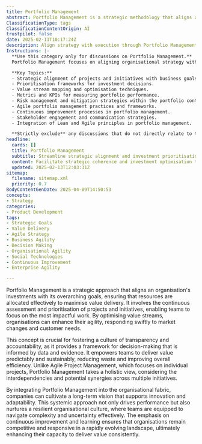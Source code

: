 ```yaml
---
title: Portfolio Management
abstract: Portfolio Management is a strategic methodology that aligns an organisation's investments with its overarching objectives, ensuring effective resource allocation to maximise value delivery. Originating from the need to continuously assess and prioritise projects and initiatives, this approach enables teams to concentrate on the most impactful work. Its importance lies in fostering a culture of transparency and accountability, as it provides a data-driven framework for decision-making that empowers teams to deliver value predictably and sustainably, while also reducing waste and enhancing overall efficiency. Unlike Agile Project Management, which focuses on individual projects, Portfolio Management adopts a holistic perspective, considering the interdependencies and potential synergies among multiple initiatives. By embedding Portfolio Management within the organisational structure, companies can develop a long-term vision that promotes innovation and adaptability. This systemic approach not only drives performance but also cultivates a resilient organisational culture, equipping teams to effectively navigate complexity and uncertainty. The emphasis on continuous improvement and learning ensures that organisations remain competitive and responsive in a rapidly changing environment, ultimately enhancing their ability to deliver consistent value.
ClassificationType: tags
ClassificationContentOrigin: AI
trustpilot: false
date: 2025-02-11T10:17:24Z
description: Align strategy with execution through Portfolio Management. Prioritise investments, optimise value streams, and drive organisational agility.
Instructions: |-
  **Use this category only for discussions on Portfolio Management.**  
  Portfolio Management focuses on aligning organisational strategy with execution to ensure that investments are prioritised effectively, value streams are optimised, and overall organisational agility is enhanced. This category encompasses the methodologies and practices that facilitate the management of a portfolio of projects and initiatives in a way that maximises value and supports strategic objectives.

  **Key Topics:**
  - Strategic alignment of projects and initiatives with business goals.
  - Prioritisation frameworks for investment decisions.
  - Value stream mapping and optimisation techniques.
  - Metrics and KPIs for measuring portfolio performance.
  - Risk management and mitigation strategies within the portfolio context.
  - Agile portfolio management practices and frameworks.
  - Continuous improvement processes in portfolio management.
  - Stakeholder engagement and communication strategies.
  - Integration of Lean and Agile principles in portfolio management.

  **Strictly exclude** any discussions that do not directly relate to the management of a portfolio of projects, such as operational management, team-level Agile practices, or unrelated business strategies that do not focus on the alignment of strategy with execution.
headline:
  cards: []
  title: Portfolio Management
  subtitle: Streamline strategic alignment and investment prioritisation to enhance value delivery and foster organisational responsiveness.
  content: Facilitate strategic coherence and investment optimisation to maximise value delivery and enhance organisational adaptability. Posts should explore prioritisation frameworks, value stream mapping, performance metrics, and the interplay between strategy and execution, drawing insights from complexity theory and evidence-based management principles.
  updated: 2025-02-13T12:03:31Z
sitemap:
  filename: sitemap.xml
  priority: 0.7
BodyContentGenDate: 2025-04-09T14:50:53
concepts:
- Strategy
categories:
- Product Development
tags:
- Strategic Goals
- Value Delivery
- Agile Strategy
- Business Agility
- Decision Making
- Organisational Agility
- Social Technologies
- Continuous Improvement
- Enterprise Agility

---
```

Portfolio Management is a strategic approach that aligns an organisation's investments with its overarching goals, ensuring that resources are allocated effectively to maximise value delivery. It involves the continuous assessment and prioritisation of projects and initiatives, enabling teams to focus on the most impactful work. By optimising value streams, organisations can enhance their agility, responding swiftly to market changes and customer needs.

This concept is crucial for fostering a culture of transparency and accountability, as it provides a framework for decision-making that is informed by data and evidence. It empowers teams to deliver value predictably and sustainably, reducing waste and improving overall efficiency. Unlike Agile Project Management, which focuses on individual projects, Portfolio Management takes a holistic view, considering the interdependencies and potential synergies across multiple initiatives.

By integrating Portfolio Management into the organisational fabric, companies can cultivate a long-term vision that supports innovation and adaptability. This systemic approach not only drives performance but also nurtures a resilient organisational culture, where teams are equipped to navigate complexity and uncertainty effectively. The emphasis on continuous improvement and learning ensures that organisations remain competitive and responsive in a rapidly evolving landscape, ultimately enhancing their capacity to deliver value consistently.
